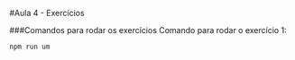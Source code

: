#Aula 4 - Exercícios

###Comandos para rodar os exercícios
Comando para rodar o exercício 1:
```
npm run um
```